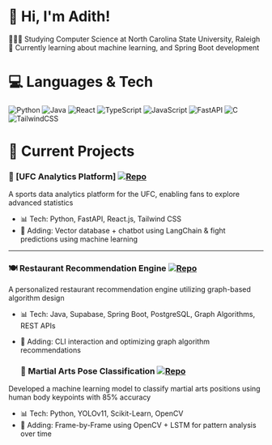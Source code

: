 <!-- Level 3: Add custom code -->

# 👋 Hi, I'm Adith!
👩🏻‍🎓 Studying Computer Science at North Carolina State University, Raleigh<br/>
💭 Currently learning about machine learning, and Spring Boot development<br/>


# 💻 Languages & Tech
<!-- Badges from https://github.com/Ileriayo/markdown-badges -->
![Python](https://img.shields.io/badge/python-3670A0?style=for-the-badge&logo=python&logoColor=ffdd54)
![Java](https://img.shields.io/badge/java-%23ED8B00.svg?style=for-the-badge&logo=openjdk&logoColor=white)
![React](https://img.shields.io/badge/react-%2320232a.svg?style=for-the-badge&logo=react&logoColor=%2361DAFB)
![TypeScript](https://img.shields.io/badge/typescript-%23007ACC.svg?style=for-the-badge&logo=typescript&logoColor=white)
![JavaScript](https://img.shields.io/badge/javascript-%23323330.svg?style=for-the-badge&logo=javascript&logoColor=%23F7DF1E)
![FastAPI](https://img.shields.io/badge/FastAPI-009688?style=for-the-badge&logo=fastapi&logoColor=white)
![C](https://img.shields.io/badge/c-%2300599C.svg?style=for-the-badge&logo=c&logoColor=white)<br/>
![TailwindCSS](https://img.shields.io/badge/tailwindcss-%2338B2AC.svg?style=for-the-badge&logo=tailwind-css&logoColor=white)

# 🚧 Current Projects

### 🧠 [UFC Analytics Platform]   [![Repo](https://img.shields.io/badge/GitHub-Repo-blue?logo=github)](https://github.com/avenka29/StrikeStat)
A sports data analytics platform for the UFC, enabling fans to explore advanced statistics
- 📊 Tech: Python, FastAPI, React.js, Tailwind CSS
- 🤖 Adding: Vector database + chatbot using LangChain & fight predictions using machine learning

---

### 🍽️ Restaurant Recommendation Engine [![Repo](https://img.shields.io/badge/GitHub-Repo-blue?logo=github)](https://github.com/adithvenkatesh/restaurant-recommendation)
A personalized restaurant recommendation engine utilizing graph-based algorithm design  
- 📊 Tech: Java, Supabase, Spring Boot, PostgreSQL, Graph Algorithms, REST APIs  
- 🤖 Adding: CLI interaction and optimizing graph algorithm recommendations

  ### 🥋 Martial Arts Pose Classification [![Repo](https://img.shields.io/badge/GitHub-Repo-blue?logo=github)](https://github.com/adithvenkatesh/martial-arts-pose-classification)
Developed a machine learning model to classify martial arts positions using human body keypoints with 85% accuracy
- 📊 Tech: Python, YOLOv11, Scikit-Learn, OpenCV
- 🤖 Adding: Frame-by-Frame using OpenCV + LSTM for pattern analysis over time



###

